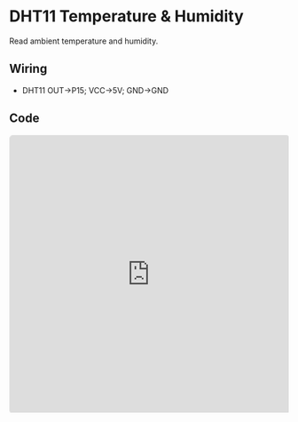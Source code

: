# DHT11 Temperature & Humidity

Read ambient temperature and humidity.

## Wiring
- DHT11 OUT→P15; VCC→5V; GND→GND

## Code
<div style="position:relative; height:500px; width:100%; overflow:hidden;">
  <iframe
    style="position:absolute; top:0; left:0; width:100%; height:100%; border:1px solid #e0e0e0; border-radius:6px;"
    src="https://makecode.microbit.org/S02299-13317-95503-54187"
    allowfullscreen="allowfullscreen"
    frameborder="0"
    sandbox="allow-popups allow-forms allow-scripts allow-same-origin allow-downloads">
  </iframe>
</div>

